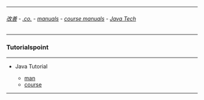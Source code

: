 
---

###### [改善](https://github.com/ttltrk/0C/blob/master/README.MD) - [.co.](https://github.com/ttltrk/PRG/blob/master/CODING.MD) - [manuals](https://github.com/ttltrk/PRG/blob/master/MAN.MD) - [course manuals](https://github.com/ttltrk/PRG/blob/master/COUR_MAN.MD) - [Java Tech](https://github.com/ttltrk/PRG/blob/master/JAVA/DOC/CM/JT.MD)

---

### Tutorialspoint

---

* Java Tutorial

  + [man](https://github.com/ttltrk/PRG/blob/master/JAVA/DOC/BJM/BJM.MD)
  + [course](https://www.tutorialspoint.com/java/index.htm)

---
